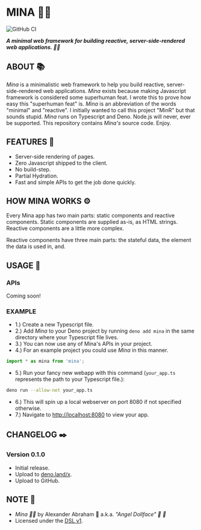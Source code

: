 # MINA :fairy_woman:

![GitHub CI](https://github.com/angeldollface/mina/actions/workflows/deno.yml/badge.svg)

***A minimal web framework for building reactive, server-side-rendered web applications. :fairy_woman:***

## ABOUT :books:

*Mina* is a minimalistic web framework to help you build reactive, server-side-rendered web applications. *Mina* exists because making Javascript framework is considered some superhuman feat. I wrote this to prove how easy this "superhuman feat" is. *Mina* is an abbreviation of the words "minimal" and "reactive". I initially wanted to call this project "MinR" but that sounds stupid. *Mina* runs on Typescript and Deno. Node.js will never, ever be supported. This repository contains *Mina's* source code. Enjoy.

## FEATURES :test_tube:

- Server-side rendering of pages.
- Zero Javascript shipped to the client.
- No build-step.
- Partial Hydration.
- Fast and simple APIs to get the job done quickly.

## HOW MINA WORKS :gear:

Every Mina app has two main parts: static components and reactive components.
Static components are supplied as-is, as HTML strings.
Reactive components are a little more complex. 

Reactive components have three main parts: the stateful data, the element the data is used in, and.
## USAGE :hammer:

### APIs

Coming soon!

### EXAMPLE

- 1.) Create a new Typescript file.
- 2.) Add *Mina* to your Deno project by running `deno add mina` in the same directory where your Typescript file lives.
- 3.) You can now use any of Mina's APIs in your project.
- 4.) For an example project you could use *Mina* in this manner.

```Typescript
import * as mina from 'mina';
```

- 5.) Run your fancy new webapp with this command (`your_app.ts` represents the path to your Typescript file.):

```bash
deno run --allow-net your_app.ts
```

- 6.) This will spin up a local webserver on port 8080 if not specified otherwise.
- 7.) Navigate to [http://localhost:8080](http://localhost:8080) to view your app.

## CHANGELOG :black_nib:

### Version 0.1.0

- Initial release.
- Upload to [deno.land/x](https://deno.land/x/mina).
- Upload to GitHub.

## NOTE :scroll:

- *Mina :fairy_woman:* by Alexander Abraham :black_heart: a.k.a. *"Angel Dollface" :dolls: :ribbon:*
- Licensed under the [DSL v1](https://github.com/angeldollface/doll-software-license).
